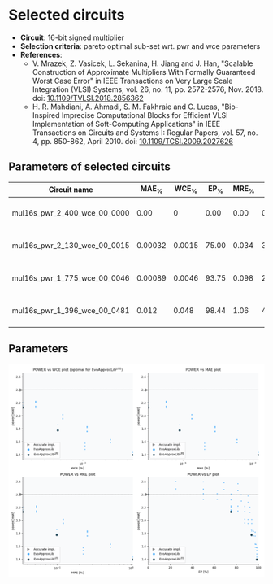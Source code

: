 
Selected circuits
===================
 - **Circuit**: 16-bit signed multiplier
 - **Selection criteria**: pareto optimal sub-set wrt. pwr and wce parameters
 - **References**: 
   - V. Mrazek, Z. Vasicek, L. Sekanina, H. Jiang and J. Han, "Scalable Construction of Approximate Multipliers With Formally Guaranteed Worst Case Error" in IEEE Transactions on Very Large Scale Integration (VLSI) Systems, vol. 26, no. 11, pp. 2572-2576, Nov. 2018. doi: [10.1109/TVLSI.2018.2856362](https://dx.doi.org/10.1109/TVLSI.2018.2856362)
   - H. R. Mahdiani, A. Ahmadi, S. M. Fakhraie and C. Lucas, "Bio-Inspired Imprecise Computational Blocks for Efficient VLSI Implementation of Soft-Computing Applications" in IEEE Transactions on Circuits and Systems I: Regular Papers, vol. 57, no. 4, pp. 850-862, April 2010. doi: [10.1109/TCSI.2009.2027626](https://dx.doi.org/10.1109/TCSI.2009.2027626)


Parameters of selected circuits
----------------------------

| Circuit name | MAE<sub>%</sub> | WCE<sub>%</sub> | EP<sub>%</sub> | MRE<sub>%</sub> | MSE | Download |
| --- |  --- | --- | --- | --- | --- | --- | 
| mul16s_pwr_2_400_wce_00_0000 | 0.00 | 0 | 0.00 | 0.00 | 0 |  [[Verilog<sub>generic</sub>](mul16s_pwr_2_400_wce_00_0000_gen.v)] [[Verilog<sub>PDK45</sub>](mul16s_pwr_2_400_wce_00_0000_pdk45.v)]  [[C](mul16s_pwr_2_400_wce_00_0000.c)] |
| mul16s_pwr_2_130_wce_00_0015 | 0.00032 | 0.0015 | 75.00 | 0.034 | 357913944 |  [[Verilog<sub>generic</sub>](mul16s_pwr_2_130_wce_00_0015_gen.v)] [[Verilog<sub>PDK45</sub>](mul16s_pwr_2_130_wce_00_0015_pdk45.v)]  [[C](mul16s_pwr_2_130_wce_00_0015.c)] |
| mul16s_pwr_1_775_wce_00_0046 | 0.00089 | 0.0046 | 93.75 | 0.098 | 2505397608 |  [[Verilog<sub>generic</sub>](mul16s_pwr_1_775_wce_00_0046_gen.v)] [[Verilog<sub>PDK45</sub>](mul16s_pwr_1_775_wce_00_0046_pdk45.v)]  [[C](mul16s_pwr_1_775_wce_00_0046.c)] |
| mul16s_pwr_1_396_wce_00_0481 | 0.012 | 0.048 | 98.44 | 1.06 | 477278241370 |  [[Verilog<sub>generic</sub>](mul16s_pwr_1_396_wce_00_0481_gen.v)] [[Verilog<sub>PDK45</sub>](mul16s_pwr_1_396_wce_00_0481_pdk45.v)]  [[C](mul16s_pwr_1_396_wce_00_0481.c)] |
    
Parameters
--------------
![Parameters figure](fig.png)
             